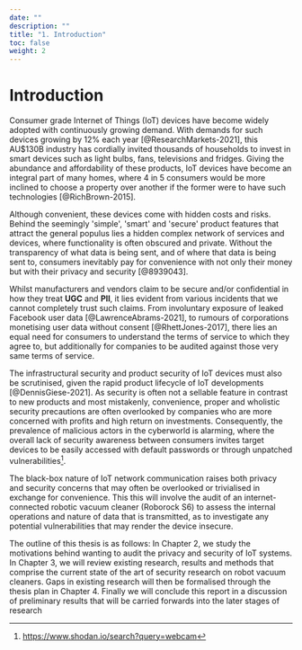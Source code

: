 ```yaml
---
date: ""
description: ""
title: "1. Introduction"
toc: false
weight: 2
---
```


# Introduction

Consumer grade Internet of Things (IoT) devices have become widely adopted with continuously growing demand. With demands for such devices growing by 12% each year [@ResearchMarkets-2021], this AU$130B industry has cordially invited thousands of households to invest in smart devices such as light bulbs, fans, televisions and fridges. Giving the abundance and affordability of these products, IoT devices have become an integral part of many homes, where 4 in 5 consumers would be more inclined to choose a property over another if the former were to have such technologies [@RichBrown-2015].

Although convenient, these devices come with hidden costs and risks. Behind the seemingly 'simple', 'smart' and 'secure' product features that attract the general populus lies a hidden complex network of services and devices, where functionality is often obscured and private. Without the transparency of what data is being sent, and of where that data is being sent to, consumers inevitably pay for convenience with not only their money but with their privacy and security [@8939043].

Whilst manufacturers and vendors claim to be secure and/or confidential in how they treat **UGC** and **PII**, it lies evident from various incidents that we cannot completely trust such claims. From involuntary exposure of leaked Facebook user data [@LawrenceAbrams-2021], to rumours of corporations monetising user data without consent [@RhettJones-2017], there lies an equal need for consumers to understand the terms of service to which they agree to, but additionally for companies to be audited against those very same terms of service.

The infrastructural security and product security of IoT devices must also be scrutinised, given the rapid product lifecycle of IoT developments [@DennisGiese-2021]. As security is often not a sellable feature in contrast to new products and most mistakenly, convenience, proper and wholistic security precautions are often overlooked by companies who are more concerned with profits and high return on investments. Consequently, the prevalence of malicious actors in the cyberworld is alarming, where the overall lack of security awareness between consumers invites target devices to be easily accessed with default passwords or through unpatched vulnerabilities[^shodan_webcam].

[^shodan_webcam]: https://www.shodan.io/search?query=webcam

The black-box nature of IoT network communication raises both privacy and security concerns that may often be overlooked or trivialised in exchange for convenience. This this will involve the audit of an internet-connected robotic vacuum cleaner (Roborock S6) to assess the internal operations and nature of data that is transmitted, as to investigate any potential vulnerabilities that may render the device insecure.

The outline of this thesis is as follows: In Chapter 2, we study the motivations behind wanting to audit the privacy and security of IoT systems. In Chapter 3, we will review existing research, results and methods that comprise the current state of the art of security research on robot vacuum cleaners. Gaps in existing research will then be formalised through the thesis plan in Chapter 4. Finally we will conclude this report in a discussion of preliminary results that will be carried forwards into the later stages of research
